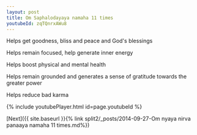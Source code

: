 ```yaml
---
layout: post
title: Om Saphalodayaya namaha 11 times
youtubeId: zqTQnrxAWu8
---
```

 
 
Helps get goodness, bliss and peace and God's blessings
 
Helps remain focused, help generate inner energy 
 
Helps boost physical and mental health 
 
Helps remain grounded and generates a sense of gratitude towards the greater power 
 
Helps reduce bad karma
 
 
 
 


{% include youtubePlayer.html id=page.youtubeId %}
 
[Next]({{ site.baseurl }}{% link  split2/_posts/2014-09-27-Om nyaya nirva panaaya namaha 11 times.md%})
 
